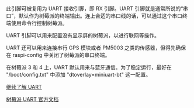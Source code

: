 此引脚可被复用为 UART 接收引脚，即 RX 引脚。UART 引脚就是通常所说的“串口”，默认作为树莓派的终端输出。连上合适的串口线的话，可以通过这个串口终端使用命令行控制树莓派。

UART 引脚可以用来配置没有显示屏的树莓派，以进行联网等操作。

UART 还可以用来连接串行 GPS 模块或者 PM5003 之类的传感器，但得先确保在 raspi-config 中关闭了树莓派的串口终端。

在树莓派 3 和 4 上，UART 默认用来与蓝牙通信。为了稳定运行，最好在 "/boot/config.txt" 中添加 "dtoverlay=miniuart-bt" 这一配置。

[继续了解 UART](/pinout/uart)

[树莓派 UART 官方文档](https://www.raspberrypi.org/documentation/configuration/uart.md)
